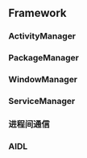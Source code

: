## Framework

### ActivityManager
### PackageManager
### WindowManager
### ServiceManager
### 进程间通信
### AIDL
